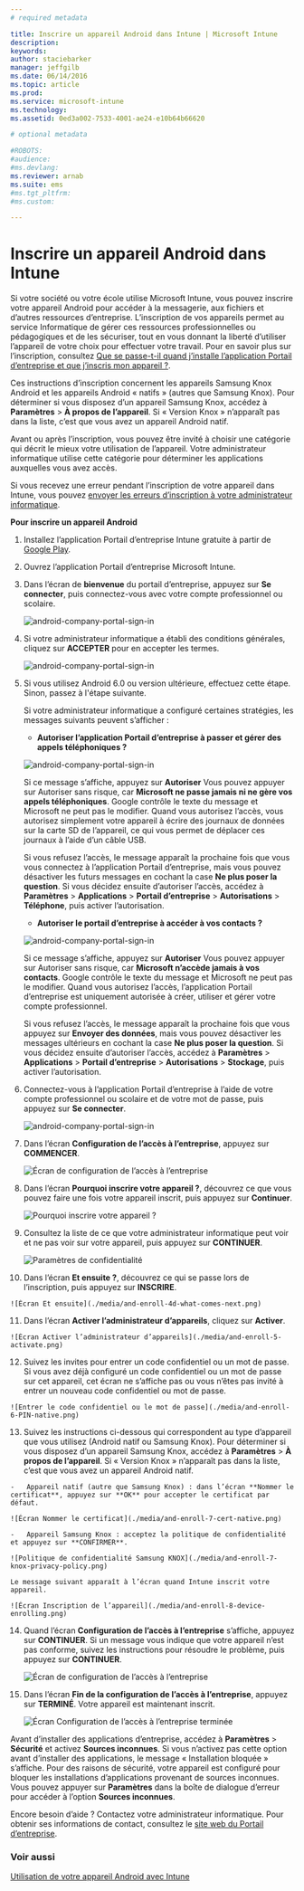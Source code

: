 ```yaml
---
# required metadata

title: Inscrire un appareil Android dans Intune | Microsoft Intune
description:
keywords:
author: staciebarker
manager: jeffgilb
ms.date: 06/14/2016
ms.topic: article
ms.prod:
ms.service: microsoft-intune
ms.technology:
ms.assetid: 0ed3a002-7533-4001-ae24-e10b64b66620

# optional metadata

#ROBOTS:
#audience:
#ms.devlang:
ms.reviewer: arnab
ms.suite: ems
#ms.tgt_pltfrm:
#ms.custom:

---
```



# Inscrire un appareil Android dans Intune

Si votre société ou votre école utilise Microsoft Intune, vous pouvez inscrire votre appareil Android pour accéder à la messagerie, aux fichiers et d’autres ressources d’entreprise. L’inscription de vos appareils permet au service Informatique de gérer ces ressources professionnelles ou pédagogiques et de les sécuriser, tout en vous donnant la liberté d’utiliser l’appareil de votre choix pour effectuer votre travail. Pour en savoir plus sur l’inscription, consultez [Que se passe-t-il quand j’installe l’application Portail d’entreprise et que j’inscris mon appareil ?](what-happens-if-you-install-the-Company-Portal-app-and-enroll-your-device-in-intune-android.md).

Ces instructions d’inscription concernent les appareils Samsung Knox Android et les appareils Android « natifs » (autres que Samsung Knox). Pour déterminer si vous disposez d’un appareil Samsung Knox, accédez à **Paramètres** &gt; **À propos de l’appareil**. Si « Version Knox » n’apparaît pas dans la liste, c’est que vous avez un appareil Android natif.

Avant ou après l’inscription, vous pouvez être invité à choisir une catégorie qui décrit le mieux votre utilisation de l’appareil. Votre administrateur informatique utilise cette catégorie pour déterminer les applications auxquelles vous avez accès.

Si vous recevez une erreur pendant l’inscription de votre appareil dans Intune, vous pouvez [envoyer les erreurs d’inscription à votre administrateur informatique](send-enrollment-errors-to-your-it-administrator-android.md).

**Pour inscrire un appareil Android**

1.  Installez l’application Portail d’entreprise Intune gratuite à partir de [Google Play](http://play.google.com/store/apps/details?id=com.microsoft.windowsintune.companyportal).

2.  Ouvrez l’application Portail d’entreprise Microsoft Intune.

3.  Dans l’écran de **bienvenue** du portail d’entreprise, appuyez sur **Se connecter**, puis connectez-vous avec votre compte professionnel ou scolaire.

    ![android-company-portal-sign-in](./media/and-enroll-0-welcome-screen.png)   

4.  Si votre administrateur informatique a établi des conditions générales, cliquez sur **ACCEPTER** pour en accepter les termes.

    ![android-company-portal-sign-in](./media/and-enroll-3-accept-terms.png)

5.  Si vous utilisez Android 6.0 ou version ultérieure, effectuez cette étape. Sinon, passez à l'étape suivante. 

    Si votre administrateur informatique a configuré certaines stratégies, les messages suivants peuvent s’afficher :
    -   **Autoriser l’application Portail d’entreprise à passer et gérer des appels téléphoniques ?**

    ![android-company-portal-sign-in](./media/and-enroll-3a-allow-phone-access.png)

    Si ce message s’affiche, appuyez sur **Autoriser** Vous pouvez appuyer sur Autoriser sans risque, car **Microsoft ne passe jamais ni ne gère vos appels téléphoniques**. Google contrôle le texte du message et Microsoft ne peut pas le modifier. Quand vous autorisez l’accès, vous autorisez simplement votre appareil à écrire des journaux de données sur la carte SD de l’appareil, ce qui vous permet de déplacer ces journaux à l’aide d’un câble USB.

    Si vous refusez l’accès, le message apparaît la prochaine fois que vous vous connectez à l’application Portail d’entreprise, mais vous pouvez désactiver les futurs messages en cochant la case **Ne plus poser la question**.  Si vous décidez ensuite d’autoriser l’accès, accédez à **Paramètres** &gt; **Applications** &gt; **Portail d’entreprise** &gt; **Autorisations** &gt; **Téléphone**, puis activer l’autorisation.

    -   **Autoriser le portail d’entreprise à accéder à vos contacts ?**

    ![android-company-portal-sign-in](./media/and-enroll-3b-allow-contacts-access.png)

    Si ce message s’affiche, appuyez sur **Autoriser** Vous pouvez appuyer sur Autoriser sans risque, car **Microsoft n’accède jamais à vos contacts**. Google contrôle le texte du message et Microsoft ne peut pas le modifier. Quand vous autorisez l’accès, l’application Portail d’entreprise est uniquement autorisée à créer, utiliser et gérer votre compte professionnel.

    Si vous refusez l’accès, le message apparaît la prochaine fois que vous appuyez sur **Envoyer des données**, mais vous pouvez désactiver les messages ultérieurs en cochant la case **Ne plus poser la question**. Si vous décidez ensuite d’autoriser l’accès, accédez à **Paramètres** &gt; **Applications** &gt; **Portail d’entreprise** &gt; **Autorisations** &gt; **Stockage**, puis activer l’autorisation.

6.  Connectez-vous à l’application Portail d’entreprise à l’aide de votre compte professionnel ou scolaire et de votre mot de passe, puis appuyez sur **Se connecter**.

    ![android-company-portal-sign-in](./media/and-enroll-2-cp-sign-in.png)

7.  Dans l’écran **Configuration de l’accès à l’entreprise**, appuyez sur **COMMENCER**.

    ![Écran de configuration de l’accès à l’entreprise](./media/and-enroll-4a-comp-access-setup.png)

8.  Dans l’écran **Pourquoi inscrire votre appareil ?**, découvrez ce que vous pouvez faire une fois votre appareil inscrit, puis appuyez sur **Continuer**.

    ![Pourquoi inscrire votre appareil ?](./media/and-enroll-4b-why-enroll.png)

9.  Consultez la liste de ce que votre administrateur informatique peut voir et ne pas voir sur votre appareil, puis appuyez sur **CONTINUER**.

    ![Paramètres de confidentialité](./media/and-enroll-4c-we-care-privacy.png)

10.  Dans l’écran **Et ensuite ?**, découvrez ce qui se passe lors de l’inscription, puis appuyez sur **INSCRIRE**.

    ![Écran Et ensuite](./media/and-enroll-4d-what-comes-next.png)

11.  Dans l’écran **Activer l’administrateur d’appareils**, cliquez sur **Activer**.

    ![Écran Activer l’administrateur d’appareils](./media/and-enroll-5-activate.png)

12.  Suivez les invites pour entrer un code confidentiel ou un mot de passe. Si vous avez déjà configuré un code confidentiel ou un mot de passe sur cet appareil, cet écran ne s’affiche pas ou vous n’êtes pas invité à entrer un nouveau code confidentiel ou mot de passe.

    ![Entrer le code confidentiel ou le mot de passe](./media/and-enroll-6-PIN-native.png)

13.  Suivez les instructions ci-dessous qui correspondent au type d’appareil que vous utilisez (Android natif ou Samsung Knox). Pour déterminer si vous disposez d’un appareil Samsung Knox, accédez à **Paramètres** &gt; **À propos de l’appareil**. Si « Version Knox » n’apparaît pas dans la liste, c’est que vous avez un appareil Android natif.

    -   Appareil natif (autre que Samsung Knox) : dans l’écran **Nommer le certificat**, appuyez sur **OK** pour accepter le certificat par défaut.

    ![Écran Nommer le certificat](./media/and-enroll-7-cert-native.png)

    -   Appareil Samsung Knox : acceptez la politique de confidentialité et appuyez sur **CONFIRMER**.

    ![Politique de confidentialité Samsung KNOX](./media/and-enroll-7-knox-privacy-policy.png)

    Le message suivant apparaît à l’écran quand Intune inscrit votre appareil.

    ![Écran Inscription de l’appareil](./media/and-enroll-8-device-enrolling.png)

14. Quand l’écran **Configuration de l’accès à l’entreprise** s’affiche, appuyez sur **CONTINUER**. Si un message vous indique que votre appareil n’est pas conforme, suivez les instructions pour résoudre le problème, puis appuyez sur **CONTINUER**.

    ![Écran de configuration de l’accès à l’entreprise](./media/and-enroll-9-comp-access-setup.png)  

11. Dans l’écran **Fin de la configuration de l’accès à l’entreprise**, appuyez sur **TERMINÉ**. Votre appareil est maintenant inscrit.

    ![Écran Configuration de l’accès à l’entreprise terminée](./media/and-enroll-10-comp-access-setup-complete.png)

Avant d’installer des applications d’entreprise, accédez à **Paramètres** &gt; **Sécurité** et activez **Sources inconnues**. Si vous n’activez pas cette option avant d’installer des applications, le message « Installation bloquée » s’affiche. Pour des raisons de sécurité, votre appareil est configuré pour bloquer les installations d’applications provenant de sources inconnues. Vous pouvez appuyer sur **Paramètres** dans la boîte de dialogue d’erreur pour accéder à l’option **Sources inconnues**.

Encore besoin d’aide ? Contactez votre administrateur informatique. Pour obtenir ses informations de contact, consultez le [site web du Portail d’entreprise](http://portal.manage.microsoft.com).

### Voir aussi
[Utilisation de votre appareil Android avec Intune](using-your-android-device-with-intune.md)


<!--HONumber=Jun16_HO2-->


